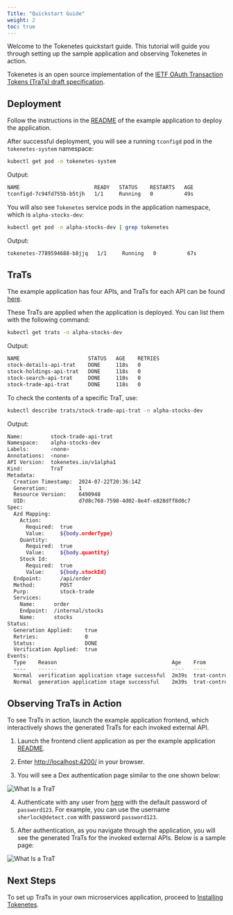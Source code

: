 ```yaml
---
Title: "Quickstart Guide"
weight: 2
toc: true
---
```


Welcome to the Tokenetes quickstart guide. This tutorial will guide you through setting up the sample application and observing Tokenetes in action.

Tokenetes is an open source implementation of the [IETF OAuth Transaction Tokens (TraTs) draft specification](https://datatracker.ietf.org/doc/draft-ietf-oauth-transaction-tokens/).

## Deployment

Follow the instructions in the [README](https://github.com/tokenetes/example-application/blob/main/README.md) of the example application to deploy the application.

After successful deployment, you will see a running `tconfigd` pod in the `tokenetes-system` namespace:

```bash
kubectl get pod -n tokenetes-system
```

Output:

```bash
NAME                        READY   STATUS    RESTARTS   AGE
tconfigd-7c94fd755b-b5tjh   1/1     Running   0          49s
```

You will also see `Tokenetes` service pods in the application namespace, which is `alpha-stocks-dev`:

```bash
kubectl get pod -n alpha-stocks-dev | grep tokenetes
```

Output:

```bash
tokenetes-7789594688-b8jjq   1/1     Running   0          67s
```

## TraTs

The example application has four APIs, and TraTs for each API can be found [here](https://github.com/tokenetes/example-application/tree/main/deploy/alpha-stocks-dev/trats).

These TraTs are applied when the application is deployed. You can list them with the following command:

```bash
kubectl get trats -n alpha-stocks-dev
```

Output:

```bash
NAME                      STATUS   AGE    RETRIES
stock-details-api-trat    DONE     118s   0
stock-holdings-api-trat   DONE     118s   0
stock-search-api-trat     DONE     118s   0
stock-trade-api-trat      DONE     118s   0
```

To check the contents of a specific TraT, use:

```bash
kubectl describe trats/stock-trade-api-trat -n alpha-stocks-dev
```

Output:

```bash
Name:         stock-trade-api-trat
Namespace:    alpha-stocks-dev
Labels:       <none>
Annotations:  <none>
API Version:  tokenetes.io/v1alpha1
Kind:         TraT
Metadata:
  Creation Timestamp:  2024-07-22T20:36:14Z
  Generation:          1
  Resource Version:    6490948
  UID:                 d7d8c768-7598-4d02-8e4f-e828dff8d0c7
Spec:
  Azd Mapping:
    Action:
      Required:  true
      Value:     ${body.orderType}
    Quantity:
      Required:  true
      Value:     ${body.quantity}
    Stock Id:
      Required:  true
      Value:     ${body.stockId}
  Endpoint:      /api/order
  Method:        POST
  Purp:          stock-trade
  Services:
    Name:      order
    Endpoint:  /internal/stocks
    Name:      stocks
Status:
  Generation Applied:    true
  Retries:               0
  Status:                DONE
  Verification Applied:  true
Events:
  Type    Reason                                     Age    From             Message
  ----    ------                                     ----   ----             -------
  Normal  verification application stage successful  2m39s  trat-controller  verification application stage completed successfully
  Normal  generation application stage successful    2m39s  trat-controller  generation application stage completed successfully
```

## Observing TraTs in Action

To see TraTs in action, launch the example application frontend, which interactively shows the generated TraTs for each invoked external API.

1. Launch the frontend client application as per the example application [README](https://github.com/tokenetes/example-application/blob/main/README.md).

2. Enter [http://localhost:4200/](http://localhost:4200/) in your browser.

3. You will see a Dex authentication page similar to the one shown below:

<img src="/img/docs/introduction/ui-dex-auth-page.png" alt="What Is a TraT" class="doc-image">

4. Authenticate with any user from [here](https://github.com/tokenetes/example-application/blob/main/deploy/alpha-stocks-dev/configs/dex-config.yaml) with the default password of `password123`. For example, you can use the username `sherlock@detect.com` with password `password123`.

5. After authentication, as you navigate through the application, you will see the generated TraTs for the invoked external APIs. Below is a sample page:

<img src="/img/docs/introduction/ui-trat-page.png" alt="What Is a TraT" class="doc-image">

## Next Steps

To set up TraTs in your own microservices application, proceed to [Installing Tokenetes](/docs/installation).